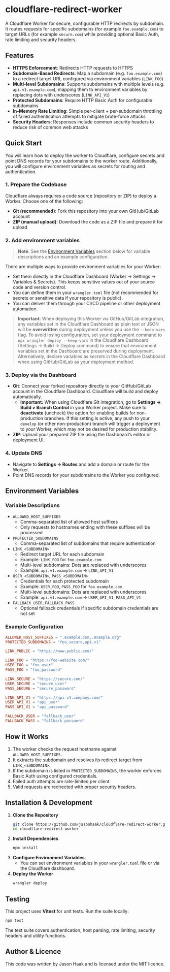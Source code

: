 # cloudflare-redirect-worker
A Cloudflare Worker for secure, configurable HTTP redirects by subdomain. It routes requests for specific subdomains (for example `foo.example.com`) to target URLs (for example `secure.com`) while providing optional Basic Auth, rate limiting and security headers.

## Features
- **HTTPS Enforcement**: Redirects HTTP requests to HTTPS
- **Subdomain-Based Redirects**: Map a subdomain (e.g. `foo.example.com`) to a redirect target URL configured via environment variables (`LINK_FOO`)
- **Multi-level Subdomains**: Supports subdomains with multiple levels (e.g. `api.v1.example.com`), mapping them to environment variables by replacing dots with underscores (`LINK_API_V1`)
- **Protected Subdomains**: Require HTTP Basic Auth for configurable subdomains
- **In-Memory Rate Limiting**: Simple per-client + per-subdomain throttling of failed authentication attempts to mitigate brute-force attacks
- **Security Headers**: Responses include common security headers to reduce risk of common web attacks

## Quick Start
You will learn how to deploy the worker to Cloudflare, configure secrets and point DNS records for your subdomains to the worker route. Additionally, you will configure environment variables as secrets for routing and authentication.

### 1. Prepare the Codebase
Cloudflare always requires a code source (repository or ZIP) to deploy a Worker. Choose one of the following:
- **Git (recommended)**: Fork this repository into your own GitHub/GitLab account
- **ZIP (manual upload)**: Download the code as a ZIP file and prepare it for upload

### 2. Add environment variables
> **Note**: See the [Environment Variables](#environment-variables) section below for variable descriptions and an example configuration.

There are multiple ways to provide environment variables for your Worker:
- Set them directly in the Cloudflare Dashboard (Worker -> Settings -> Variables & Secrets). This keeps sensitive values out of your source code and version control.
- You can define them in your `wrangler.toml` file (not recommended for secrets or sensitive data if your repository is public).
- You can deliver them through your CI/CD pipeline or other deployment automation.

> **Important:** When deploying this Worker via GitHub/GitLab integration, any variables set in the Cloudflare Dashboard as plain text or JSON will be **overwritten** during deployment unless you use the `--keep-vars` flag. To avoid losing configuration, set your deployment command to `npx wrangler deploy --keep-vars` in the Cloudflare Dashboard (Settings -> Build -> Deploy command) to ensure that environment variables set in the Dashboard are preserved during deployment. Alternatively, declare variables as *secrets* in the Cloudflare Dashboard when using GitHub/GitLab as your deployment method.

### 3. Deploy via the Dashboard
- **Git**: Connect your forked repository directly to your GitHub/GitLab account in the Cloudflare Dashboard. Cloudflare will build and deploy automatically.
    - **Important:** When using Cloudflare Git integration, go to **Settings -> Build > Branch Control** in your Worker project. Make sure to **deactivate** (uncheck) the option for enabling builds for non-production branches. If this setting is active, any push to your `develop` (or other non-production) branch will trigger a deployment to your Worker, which may not be desired for production stability.
- **ZIP**: Upload your prepared ZIP file using the Dashboard’s editor or deployment UI.

### 4. Update DNS
- Navigate to **Settings -> Routes** and add a domain or route for the Worker.
- Point DNS records for your subdomains to the Worker you configured.

## Environment Variables
### Variable Descriptions
- `ALLOWED_HOST_SUFFIXES`
    - Comma-separated list of allowed host suffixes
    - Only requests to hostnames ending with these suffixes will be processed
- `PROTECTED_SUBDOMAINS`
    - Comma-separated list of subdomains that require authentication
- `LINK_<SUBDOMAIN>`
    - Redirect target URL for each subdomain
    - Example: `LINK_FOO` for `foo.example.com`
    - Multi-level subdomains: Dots are replaced with underscores
    - Example: `api.v1.example.com` → `LINK_API_V1`
- `USER_<SUBDOMAIN>`, `PASS_<SUBDOMAIN>`
    - Credentials for each protected subdomain
    - Example: `USER_FOO`, `PASS_FOO` for `foo.example.com`
    - Multi-level subdomains: Dots are replaced with underscores
    - Example: `api.v1.example.com` → `USER_API_V1`, `PASS_API_V1`
- `FALLBACK_USER`, `FALLBACK_PASS`
    - Optional fallback credentials if specific subdomain credentials are not set

### Example Configuration
```toml
ALLOWED_HOST_SUFFIXES = ".example.com,.example.org"
PROTECTED_SUBDOMAINS = "foo,secure,api.v1"

LINK_PUBLIC = "https://www.public.com/"

LINK_FOO = "https://foo-website.com/"
USER_FOO = "foo_user"
PASS_FOO = "foo_password"

LINK_SECURE = "https://secure.com/"
USER_SECURE = "secure_user"
PASS_SECURE = "secure_password"

LINK_API_V1 = "https://api-v1.company.com/"
USER_API_V1 = "api_user"
PASS_API_V1 = "api_password"

FALLBACK_USER = "fallback_user"
FALLBACK_PASS = "fallback_password"
```

## How it Works
1. The worker checks the request hostname against `ALLOWED_HOST_SUFFIXES`.
2. It extracts the subdomain and resolves its redirect target from `LINK_<SUBDOMAIN>`.
3. If the subdomain is listed in `PROTECTED_SUBDOMAINS`, the worker enforces Basic Auth using configured credentials.
4. Failed auth attempts are rate-limited per client.
5. Valid requests are redirected with proper security headers.

## Installation & Development
1. **Clone the Repository**
    ```bash
    git clone https://github.com/jasonhaak/cloudflare-redirect-worker.git
    cd cloudflare-redirect-worker
    ```
2. **Install Dependencies**
    ```bash
    npm install
    ```
3. **Configure Environment Variables**:
    - You can set environment variables in your `wrangler.toml` file or via the Cloudflare dashboard.
4. **Deploy the Worker**
    ```bash
    wrangler deploy
    ```

## Testing
This project uses **Vitest** for unit tests. Run the suite locally:

```bash
npm test
```

The test suite covers authentication, host parsing, rate limiting, security headers and utility functions.

## Author & Licence
This code was written by Jason Haak and is licensed under the MIT licence.
